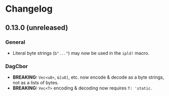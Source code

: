 # Changelog

## 0.13.0 (unreleased)

### General

- Literal byte strings (`b"..."`) may now be used in the `ipld!` macro.

### DagCbor

- **BREAKING:** `Vec<u8>`, `&[u8]`, etc. now encode & decode as a byte strings, not as a lists of bytes.
- **BREAKING:** `Vec<T>` encoding & decoding now requires `T: 'static`.

